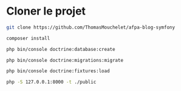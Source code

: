 # Cloner le projet
```bash
git clone https://github.com/ThomasMouchelet/afpa-blog-symfony
```
```bash
composer install
```
```bash
php bin/console doctrine:database:create
```
```bash
php bin/console doctrine:migrations:migrate
```
```bash
php bin/console doctrine:fixtures:load
```
```bash
php -S 127.0.0.1:8000 -t ./public
```